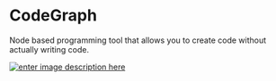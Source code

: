 # CodeGraph
Node based programming tool that allows you to create code without actually writing code.

[![enter image description here][1]][1]

[1]: https://image.ibb.co/kefs9v/preview_6_8_17.png
